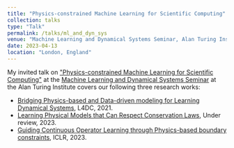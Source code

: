 ```yaml
---
title: "Physics-constrained Machine Learning for Scientific Computing"
collection: talks
type: "Talk"
permalink: /talks/ml_and_dyn_sys
venue: "Machine Learning and Dynamical Systems Seminar, Alan Turing Institute"
date: 2023-04-13
location: "London, England"
---
```


My invited talk on ["Physics-constrained Machine Learning for Scientific Computing"](https://www.youtube.com/watch?v=ag5qEEYTNFg) at the [Machine Learning and Dynamical Systems Seminar](https://www.turing.ac.uk/research/interest-groups/machine-learning-and-dynamical-systems) at the Alan Turing Institute covers our following three research works:
  - [Bridging Physics-based and Data-driven modeling for Learning Dynamical Systems](http://proceedings.mlr.press/v144/wang21a/wang21a.pdf), L4DC, 2021.
  - [Learning Physical Models that Can Respect Conservation Laws](https://arxiv.org/pdf/2302.11002.pdf), Under review, 2023.
  - [Guiding Continuous Operator Learning through Physics-based boundary constraints](https://www.amazon.science/publications/guiding-continuous-operator-learning-through-physics-based-boundary-constraints), ICLR, 2023.

